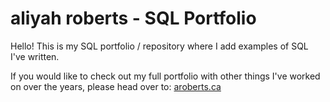 # aliyah roberts - SQL Portfolio
Hello! This is my SQL portfolio / repository where I add examples of SQL I've written.

If you would like to check out my full portfolio with other things I've worked on over the years, please head over to: [aroberts.ca](https://www.aroberts.ca/)
